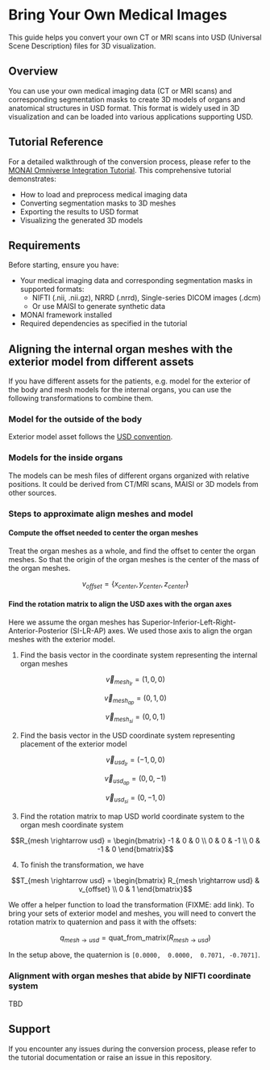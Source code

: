 # Bring Your Own Medical Images

This guide helps you convert your own CT or MRI scans into USD (Universal Scene Description) files for 3D visualization.

## Overview
You can use your own medical imaging data (CT or MRI scans) and corresponding segmentation masks to create 3D models of organs and anatomical structures in USD format. This format is widely used in 3D visualization and can be loaded into various applications supporting USD.

## Tutorial Reference
For a detailed walkthrough of the conversion process, please refer to the [MONAI Omniverse Integration Tutorial](https://github.com/Project-MONAI/tutorials/blob/main/modules/omniverse/omniverse_integration.ipynb). This comprehensive tutorial demonstrates:

- How to load and preprocess medical imaging data
- Converting segmentation masks to 3D meshes
- Exporting the results to USD format
- Visualizing the generated 3D models

## Requirements
Before starting, ensure you have:
- Your medical imaging data and corresponding segmentation masks in supported formats:
  - NIFTI (.nii, .nii.gz), NRRD (.nrrd), Single-series DICOM images (.dcm)
  - Or use MAISI to generate synthetic data
- MONAI framework installed
- Required dependencies as specified in the tutorial

## Aligning the internal organ meshes with the exterior model from different assets

If you have different assets for the patients, e.g. model for the exterior of the body and mesh models for the internal organs, you can use the following transformations to combine them.

### Model for the outside of the body
Exterior model asset follows the [USD convention](https://docs.omniverse.nvidia.com/isaacsim/latest/reference_conventions.html#usd-axes).

### Models for the inside organs

The models can be mesh files of different organs organized with relative positions. It could be derived from CT/MRI scans, MAISI or 3D models from other sources.

### Steps to approximate align meshes and model

#### Compute the offset needed to center the organ meshes

Treat the organ meshes as a whole, and find the offset to center the organ meshes. So that the origin of the organ meshes is the center of the mass of the organ meshes.

```math
v_{offset} = \{x_{center}, y_{center}, z_{center}\}
```

#### Find the rotation matrix to align the USD axes with the organ axes
Here we assume the organ meshes has Superior-Inferior-Left-Right-Anterior-Posterior (SI-LR-AP) axes. We used those axis to align the organ meshes with the exterior model.

1. Find the basis vector in the coordinate system representing the internal organ meshes
```math
\vec{v}_{mesh_{lr}} = (1, 0, 0)
```
```math
\vec{v}_{mesh_{ap}} = (0, 1, 0)
```
```math
\vec{v}_{mesh_{si}} = (0, 0, 1)
```

2. Find the basis vector in the USD coordinate system representing placement of the exterior model
```math
\vec{v}_{usd_{lr}} = (-1, 0, 0)
```
```math
\vec{v}_{usd_{ap}} = (0, 0, -1)
```
```math
\vec{v}_{usd_{si}} = (0, -1, 0)
```

3. Find the rotation matrix to map USD world coordinate system to the organ mesh coordinate system
```math
R_{mesh \rightarrow usd} = \begin{bmatrix}
-1 & 0 & 0 \\
0 & 0 & -1 \\
0 & -1 & 0
\end{bmatrix}
```

4. To finish the transformation, we have
```math
T_{mesh \rightarrow usd} = \begin{bmatrix}
R_{mesh \rightarrow usd} & v_{offset} \\
0 & 1
\end{bmatrix}
```

We offer a helper function to load the transformation (FIXME: add link). To bring your sets of exterior model and meshes, you will need to convert the rotation matrix to quaternion and pass it with the offsets:
```math
q_{mesh \rightarrow usd} = \text{quat\_from\_matrix}(R_{mesh \rightarrow usd})
```
In the setup above, the quaternion is `[0.0000,  0.0000,  0.7071, -0.7071]`.


### Alignment with organ meshes that abide by NIFTI coordinate system

TBD

## Support
If you encounter any issues during the conversion process, please refer to the tutorial documentation or raise an issue in this repository.
